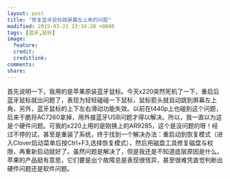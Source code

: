 ```yaml
---
layout: post
title: "修复蓝牙鼠标跳屏幕左上角的问题"
modified: 2015-03-21 23:34:20 +0800
tags: [蓝牙,鼠标]
image:
  feature: 
  credit: 
  creditlink: 
comments: 
share: 
---
```

首先说明一下，我用的是苹果原装蓝牙鼠标。今天x220突然死机了一下，重启后蓝牙鼠标就出问题了，表现为轻轻磕碰一下鼠标，鼠标箭头就自动跳到屏幕左上角，另外，蓝牙鼠标的上下左右滑动功能失效。以前在t440p上也碰到这个问题，后来干脆将AC7260拿掉，用外接蓝牙USB问题才得以解决。所以，我一直以为这是个硬件问题。可我的x220上用的是刚换上的AR9285，这个是没问题的呀！经过不停的试，甚至是重装了系统，终于找到一个解决办法：重启动到恢复模式（进入Clover启动菜单后按Ctrl+F3,选择恢复模式），然后用磁盘工具修复磁盘与权限，再重新启动就好了。虽然问题是解决了，但是我还是不知道底层原因是什么。苹果的产品挺有意思，它们要是出个故障总是表现很怪异，甚至很难凭直觉判断出硬件问题还是软件问题。